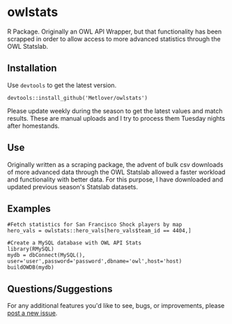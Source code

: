# owlstats
R Package. Originally an OWL API Wrapper, but that functionality has been scrapped in order to allow access to more advanced statistics through the OWL Statslab.

## Installation

Use `devtools` to get the latest version.

```
devtools::install_github('Metlover/owlstats')
```

Please update weekly during the season to get the latest values and match results. These are manual uploads and I try to process them Tuesday nights after homestands.

## Use

Originally written as a scraping package, the advent of bulk csv downloads of more advanced data through the OWL Statslab allowed a faster workload and functionality with better data. For this purpose, I have downloaded and updated previous season's Statslab datasets.

## Examples

```
#Fetch statistics for San Francisco Shock players by map
hero_vals = owlstats::hero_vals[hero_vals$team_id == 4404,]

#Create a MySQL database with OWL API Stats
library(RMySQL)
mydb = dbConnect(MySQL(), user='user',password='password',dbname='owl',host='host)
buildOWDB(mydb)
```

## Questions/Suggestions

For any additional features you'd like to see, bugs, or improvements, please [post a new issue](https://github.com/Metlover/owlstats/issues/new).
